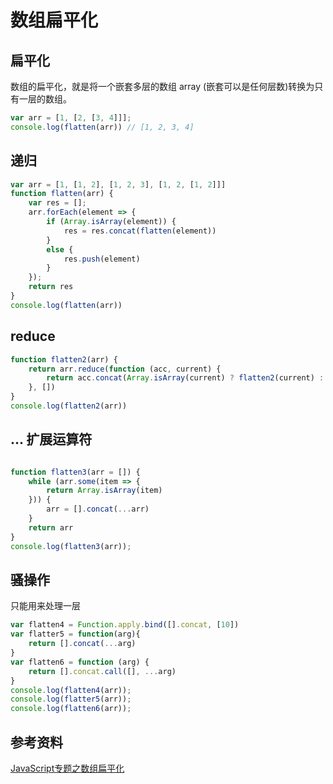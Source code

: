 # 数组扁平化

## 扁平化

数组的扁平化，就是将一个嵌套多层的数组 array (嵌套可以是任何层数)转换为只有一层的数组。

```javascript
var arr = [1, [2, [3, 4]]];
console.log(flatten(arr)) // [1, 2, 3, 4]
```

## 递归

```javascript
var arr = [1, [1, 2], [1, 2, 3], [1, 2, [1, 2]]]
function flatten(arr) {
    var res = [];
    arr.forEach(element => {
        if (Array.isArray(element)) {
            res = res.concat(flatten(element))
        }
        else {
            res.push(element)
        }
    });
    return res
}
console.log(flatten(arr))
```

## reduce

```javascript
function flatten2(arr) {
    return arr.reduce(function (acc, current) {
        return acc.concat(Array.isArray(current) ? flatten2(current) : current)
    }, [])
}
console.log(flatten2(arr))
```

## ... 扩展运算符

```javascript

function flatten3(arr = []) {
    while (arr.some(item => {
        return Array.isArray(item)
    })) {
        arr = [].concat(...arr)
    }
    return arr
}
console.log(flatten3(arr));
```

## 骚操作

只能用来处理一层

```javascript
var flatten4 = Function.apply.bind([].concat, [10])
var flatter5 = function(arg){
    return [].concat(...arg)
}
var flatten6 = function (arg) {
    return [].concat.call([], ...arg)
}
console.log(flatten4(arr));
console.log(flatter5(arr));
console.log(flatten6(arr));
```

## 参考资料

[JavaScript专题之数组扁平化](https://github.com/mqyqingfeng/Blog/issues/36)
